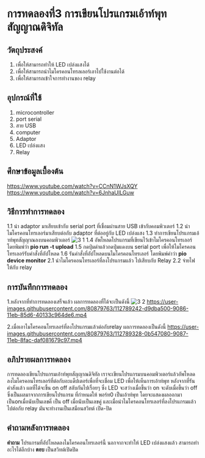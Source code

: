 # การทดลองที่3 การเขียนโปรแกรมเอ้าท์พุทสัญญาณดิจิทัล

## วัตถุประสงค์
1. เพื่อให้สามารถทำให้ LED เปล่งแสงได้
2. เพื่อให้สามารถนำไมโครคอนโทรลเลอร์เอาไปใช้งานต่อได้
3. เพื่อให้สามารถเข้าใจการทำงานของ relay

## อุปกรณ์ที่ใช้
1. microcontroller
2. port serial
3. สาย USB
4. computer
5. Adaptor
6. LED เปล่งแสง
7. Relay

## ศึกษาข้อมูลเบื้องต้น
https://www.youtube.com/watch?v=CCnN1WJsXQY
https://www.youtube.com/watch?v=6JnhaUILGuw

## วิธีการทำการทดลอง
1.1 นำ adaptor มาเสียบเข้ากับ serial port ที่เชื่อมผ่านสาย USB เข้ากับคอมพิวเตอร์
1.2 นำไมโครคอนโทรเลอร์มาเสียบต่อกับ adaptor ที่ต่ออยู่กับ LED เปล่งแสง
1.3 ทำการเขียนโปรแกรมเอ้าท์พุทสัญญาณลงบนคอมพิวเตอร์ ![3 1](https://user-images.githubusercontent.com/80879763/112788860-0511c480-9086-11eb-9e43-f410d58b88eb.png)
1.4 อัพโหลดโปรแกรมที่เขียนไว้เข้าไมโครคอนโทรเลอร์ โดยพิมพ์ว่า **pio run -t upload**
1.5 กดปุ่มดำแล้วกดปุ่มแดงบน serial port เพื่อให้ไมโครคอนโทรเลอร์รับคำสั่งที่อัปโหลด
1.6 รันคำสั่งที่อัปโหลดบนไมโครคอนโทรเลอร์ โดยพิมพ์คำว่า **pio device monitor**
2.1 นำไมโครคอนโทรเลอร์ที่ลงโปรแกรมแล้ว ไปเสียบกับ Relay
2.2 จ่ายไฟให้กับ relay

## การบันทึกการทดลอง
1.หลังจากที่ทำการทดลองเสร็จแล้ว ผลการทดลองที่ได้จะเป็นดังนี้ ![3 2](https://user-images.githubusercontent.com/80879763/112789211-c6303e80-9086-11eb-82a5-d8fd3c22bec5.png)
https://user-images.githubusercontent.com/80879763/112789242-d9dba500-9086-11eb-85d6-40133c964de6.mp4

2.เมื่อเอาไมโครคอนโทรเลอร์ที่ลงโปรแกรมแล้วต่อกับrelay ผลการทดลองเป็นดังนี้ 
https://user-images.githubusercontent.com/80879763/112789328-0b547080-9087-11eb-8fac-daf081679c97.mp4

## อภิปรายผลการทดลอง
การทดลองเขียนโปรแกรมเอ้าท์พุทสัญญาณดิจิทัล เราจะเขียนโปรแกรมบนคอมพิวเตอร์แล้วอัพโหลดลงไมโครคอนโทรเลอร์ที่ต่อกับอะแด็ปเตอร์เพื่อที่จะเชื่อม LED เพื่อให้เห็นการเอ้าท์พุท หลังจากที่รันคำสังแล้ว ผลที่ได้จะขึ้น on off สลับกันไปเรื่อยๆ ซึ่ง LED จะสว่างเมื่อขึ้นว่า on จะดับเมื่อขึ้นว่า off ซึ่งเป็นผลมาจากการเขียนโปรแกรม ที่กำหนดให้ พอร์ท0 เป็นเอ้าท์พุท โดยจะแสดงผลออกมาเป็นonเมื่อนับเป็นเลขคี่ เป็น off เมื่อนับเป็นเลขคู่
และเมื่อนำไมโครคอนโทรเลอร์ที่ลงโปรแกรมแล้ว ไปต่อกับ relay มันจะทำงานเป็นเสมือนสวิทต์ เปิด-ปิด

## คำถามหลังการทดลอง
**คำถาม** โปรแกรมที่อัปโหลดลงไมโครคอนโทรเลอร์นี้ นอกจากจะทำให้ LED เปล่งแสงแล้ว สามารถทำอะไรได้อีกบ้าง
**ตอบ** เป็นสวิทต์เปิดปิด
